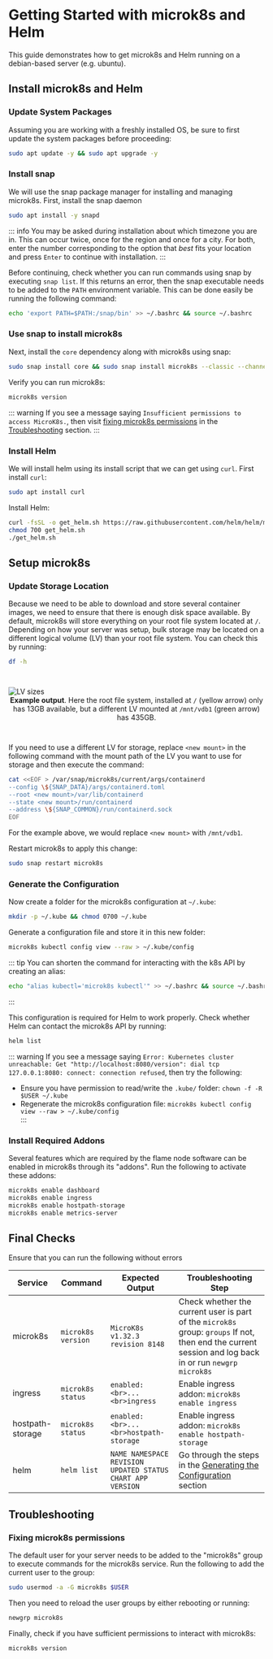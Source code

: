 # Getting Started with microk8s and Helm
This guide demonstrates how to get microk8s and Helm running on a debian-based server (e.g. ubuntu).

## Install microk8s and Helm
### Update System Packages
Assuming you are working with a freshly installed OS, be sure to first update the system packages before proceeding:
```bash
sudo apt update -y && sudo apt upgrade -y
```

### Install snap
We will use the snap package manager for installing and managing microk8s. First, install the snap daemon
```bash
sudo apt install -y snapd
```
::: info 
You may be asked during installation about which timezone you are in. This can occur twice, once for the region and 
once for a city. For both, enter the number corresponding to the option that *best* fits your location and 
press `Enter` to continue with installation.
:::

Before continuing, check whether you can run commands using snap by executing `snap list`. If this returns an error, 
then the snap executable needs to be added to the `PATH` environment variable. This can be done easily be running the 
following command:
```bash
echo 'export PATH=$PATH:/snap/bin' >> ~/.bashrc && source ~/.bashrc
```

### Use snap to install microk8s
Next, install the `core` dependency along with microk8s using snap:
```bash
sudo snap install core && sudo snap install microk8s --classic --channel=1.32
```

Verify you can run microk8s:
```bash
microk8s version
```
::: warning
If you see a message saying `Insufficient permissions to access MicroK8s.`, then visit 
[fixing microk8s permissions](#fixing-microk8s-permissions) in the [Troubleshooting](#troubleshooting) section.
:::

### Install Helm
We will install helm using its install script that we can get using `curl`. First install `curl`:
```bash
sudo apt install curl
```
Install Helm:
```bash
curl -fsSL -o get_helm.sh https://raw.githubusercontent.com/helm/helm/main/scripts/get-helm-3
chmod 700 get_helm.sh
./get_helm.sh
```

## Setup microk8s
### Update Storage Location
Because we need to be able to download and store several container images, we need to ensure that there is enough disk 
space available. By default, microk8s will store everything on your root file system located at `/`. 
Depending on how your server was setup, bulk storage may be located on a different logical volume (LV) than your root 
file system. You can check this by running:
```bash
df -h
```
<figure style="margin: 3em 0 3em 0">
<img src="/images/installation/logical_volumes.png" style="display: block; margin: auto" alt="LV sizes" />
<figcaption style="text-align:center"><b>Example output</b>. Here the root file system, installed at <code>/</code> 
(yellow arrow) only has 13GB available, 
but a different LV mounted at <code>/mnt/vdb1</code> (green arrow) has 435GB.</figcaption></figure>

If you need to use a different LV for storage, replace `<new mount>` in the following command with the mount path 
of the LV you want to use for storage and then execute the command:
```bash
cat <<EOF > /var/snap/microk8s/current/args/containerd
--config \${SNAP_DATA}/args/containerd.toml
--root <new mount>/var/lib/containerd
--state <new mount>/run/containerd
--address \${SNAP_COMMON}/run/containerd.sock
EOF
```
For the example above, we would replace `<new mount>` with `/mnt/vdb1`.

Restart microk8s to apply this change:
```bash
sudo snap restart microk8s
```

### Generate the Configuration
Now create a folder for the microk8s configuration at `~/.kube`:
```bash
mkdir -p ~/.kube && chmod 0700 ~/.kube
```
Generate a configuration file and store it in this new folder:
```bash
microk8s kubectl config view --raw > ~/.kube/config
```

::: tip
You can shorten the command for interacting with the k8s API by creating an alias:
```bash
echo "alias kubectl='microk8s kubectl'" >> ~/.bashrc && source ~/.bashrc
```
:::

This configuration is required for Helm to work properly. Check whether Helm can contact the microk8s API by running:
```bash
helm list
```
::: warning
If you see a message saying `Error: Kubernetes cluster unreachable: Get "http://localhost:8080/version": dial tcp 
127.0.0.1:8080: connect: connection refused`, then try the following:
* Ensure you have permission to read/write the `.kube/` folder: `chown -f -R $USER ~/.kube`
* Regenerate the microk8s configuration file: `microk8s kubectl config view --raw > ~/.kube/config`  
:::

### Install Required Addons
Several features which are required by the flame node software can be enabled in microk8s through its "addons". Run 
the following to activate these addons:
```bash
microk8s enable dashboard
microk8s enable ingress
microk8s enable hostpath-storage
microk8s enable metrics-server
```

## Final Checks
Ensure that you can run the following without errors

| Service          | Command            | Expected Output                                    | Troubleshooting Step                                                                                                                                   |
|------------------|--------------------|----------------------------------------------------|--------------------------------------------------------------------------------------------------------------------------------------------------------|
| microk8s         | `microk8s version` | `MicroK8s v1.32.3 revision 8148`                   | Check whether the current user is part of the `microk8s` group: `groups` If not, then end the current session and log back in or run `newgrp microk8s` |
| ingress          | `microk8s status`  | `enabled:  <br>...<br>ingress`                     | Enable ingress addon: `microk8s enable ingress`                                                                                                        |
| hostpath-storage | `microk8s status`  | `enabled:  <br>...<br>hostpath-storage`            | Enable ingress addon: `microk8s enable hostpath-storage`                                                                                               |
| helm             | `helm list`        | `NAME NAMESPACE REVISION UPDATED STATUS CHART APP VERSION` | Go through the steps in the [Generating the Configuration](#generate-the-configuration) section                                                        |

## Troubleshooting
### Fixing microk8s permissions
The default user for your server needs to be added to the "microk8s" group to execute commands for the microk8s 
service. Run the following to add the current user to the group:
```bash
sudo usermod -a -G microk8s $USER
```
Then you need to reload the user groups by either rebooting or running:
```bash
newgrp microk8s
```
Finally, check if you have sufficient permissions to interact with microk8s:
```bash
microk8s version
```
